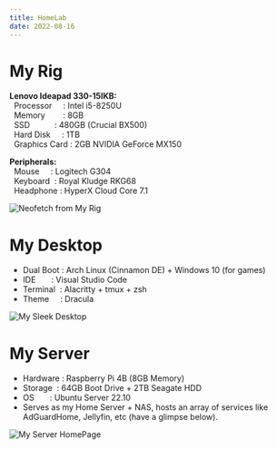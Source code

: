 ```yaml
---
title: HomeLab
date: 2022-08-16
---
```


# My Rig

**Lenovo Ideapad 330-15IKB:**\
&nbsp;&nbsp;Processor &nbsp;&nbsp;&nbsp;&nbsp;: Intel i5-8250U\
&nbsp;&nbsp;Memory &nbsp;&nbsp;&nbsp;&nbsp;&nbsp;&nbsp;&nbsp;: 8GB\
&nbsp;&nbsp;SSD &nbsp;&nbsp;&nbsp;&nbsp;&nbsp;&nbsp;&nbsp;&nbsp;&nbsp;&nbsp;: 480GB (Crucial BX500)\
&nbsp;&nbsp;Hard Disk &nbsp;&nbsp;&nbsp;&nbsp;: 1TB\
&nbsp;&nbsp;Graphics Card : 2GB NVIDIA GeForce MX150

**Peripherals:**\
&nbsp;&nbsp;Mouse &nbsp;&nbsp;&nbsp;&nbsp;: Logitech G304\
&nbsp;&nbsp;Keyboard &nbsp;: Royal Kludge RKG68\
&nbsp;&nbsp;Headphone : HyperX Cloud Core 7.1

![Neofetch from My Rig](/img/hlab-rig.png "My Rig")

# My Desktop

- Dual Boot : Arch Linux (Cinnamon DE) + Windows 10 (for games)
- IDE &nbsp;&nbsp;&nbsp;&nbsp;&nbsp;&nbsp;: Visual Studio Code
- Terminal &nbsp;: Alacritty + tmux + zsh
- Theme &nbsp;&nbsp;&nbsp;&nbsp;: Dracula

![My Sleek Desktop](/img/hlab-desktop.png "My Desktop")

# My Server

- Hardware : Raspberry Pi 4B (8GB Memory)
- Storage &nbsp;: 64GB Boot Drive + 2TB Seagate HDD
- OS &nbsp;&nbsp;&nbsp;&nbsp;&nbsp;&nbsp;: Ubuntu Server 22.10
- Serves as my Home Server + NAS, hosts an array of services like AdGuardHome, Jellyfin, etc (have a glimpse below).

![My Server HomePage](/img/hlab-pi.png "My Server")